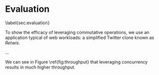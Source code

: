 # Evaluation
\label{sec:evaluation}

To show the efficacy of leveraging commutative operations, we use an application typical of web workloads: a simplified Twitter clone known as *Retwis*.

...

We can see in Figure \ref{fig:throughput} that leveraging concurrency results in much higher throughput.